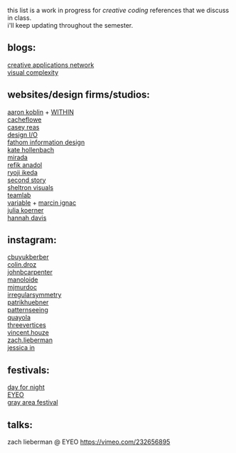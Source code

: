 this list is a work in progress for _creative coding_ references that we discuss in class.  
i'll keep updating throughout the semester.

## blogs:
[creative applications network](http://www.creativeapplications.net)  
[visual complexity](http://www.visualcomplexity.com/vc/)  
  
## websites/design firms/studios:  
[aaron koblin](http://www.aaronkoblin.com/) + [WITHIN](https://www.with.in/)   
[cacheflowe](http://cacheflowe.com)  
[casey reas](http://reas.com)  
[design I/O](http://design-io.com)  
[fathom information design](http://fathom.info)  
[kate hollenbach](http://www.katehollenbach.com/)  
[mirada](http://mirada.com/pages/work/digital-experiential)  
[refik anadol](http://www.refikanadol.com)  
[ryoji ikeda](http://www.ryojiikeda.com/project/micro_macro/)  
[second story](http://secondstory.com)  
[sheltron visuals](http://nshelton.github.io)  
[teamlab](http://www.teamlab.art)  
[variable](http://variable.io) + [marcin ignac](http://marcinignac.com/projects/cindermedusae/)  
[julia koerner](https://www.juliakoerner.com/)  
[hannah davis](http://www.hannahishere.com/)
  
## instagram:  
[cbuyukberber](http://www.instagram.com/cbuyukberber/)  
[colin.droz](http://www.instagram.com/colin.droz/)  
[johnbcarpenter](http://www.instagram.com/johnbcarpenter/)  
[manoloide](http://www.instagram.com/manoloide/)  
[mjmurdoc](http://www.instagram.com/mjmurdoc/)  
[irregularsymmetry](http://www.instagram.com/irregularsymmetry/)  
[patrikhuebner](http://www.instagram.com/patrikhuebner/)  
[patternseeing](http://www.instagram.com/patternseeing/)  
[quayola](http://www.instagram.com/quayola/)  
[threevertices](http://www.instagram.com/threevertices/)  
[vincent.houze](http://www.instagram.com/vincent.houze/)  
[zach.lieberman](http://www.instagram.com/zach.lieberman/)  
[jessica in](https://www.instagram.com/shedrawswithcode/)
  
## festivals:  
[day for night](http://dayfornight.io)  
[EYEO](http://eyeofestival.com)  
[gray area festival](http://grayareafestival.io)  

## talks:
zach lieberman @ EYEO https://vimeo.com/232656895
